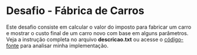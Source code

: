 # Desafio - Fábrica de Carros

Este desafio consiste em calcular o valor do imposto  para fabricar um carro e mostrar o custo final de um carro novo com base em alguns parâmetros. Veja a instrução completa no arquivo **descricao.txt** ou acesse o [código-fonte](https://github.com/danilotc/bootcamp-dio-banco-pan/tree/main/src/desafios/basico/FabricaDeCarros.java) para analisar minha implementação.
